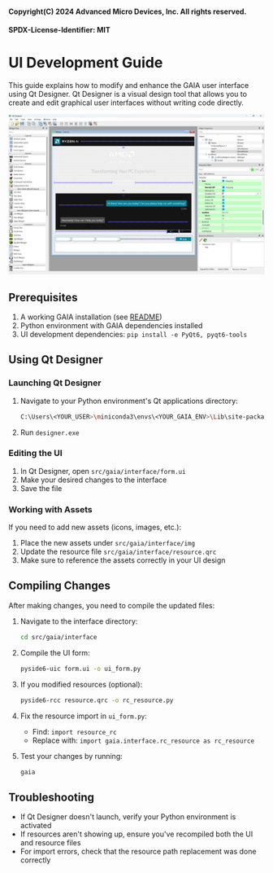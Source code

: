 #### Copyright(C) 2024 Advanced Micro Devices, Inc. All rights reserved.
#### SPDX-License-Identifier: MIT

# UI Development Guide

This guide explains how to modify and enhance the GAIA user interface using Qt Designer. Qt Designer is a visual design tool that allows you to create and edit graphical user interfaces without writing code directly.

![Qt Designer](../data/img/qt-designer.png)

## Prerequisites

1. A working GAIA installation (see [README](README.md))
2. Python environment with GAIA dependencies installed
3. UI development dependencies: `pip install -e PyQt6, pyqt6-tools`

## Using Qt Designer

### Launching Qt Designer
1. Navigate to your Python environment's Qt applications directory:
   ```bash
   C:\Users\<YOUR_USER>\miniconda3\envs\<YOUR_GAIA_ENV>\Lib\site-packages\qt6_applications\Qt\bin
   ```
2. Run `designer.exe`

### Editing the UI
1. In Qt Designer, open `src/gaia/interface/form.ui`
2. Make your desired changes to the interface
3. Save the file

### Working with Assets
If you need to add new assets (icons, images, etc.):
1. Place the new assets under `src/gaia/interface/img`
2. Update the resource file `src/gaia/interface/resource.qrc`
3. Make sure to reference the assets correctly in your UI design

## Compiling Changes

After making changes, you need to compile the updated files:

1. Navigate to the interface directory:
   ```bash
   cd src/gaia/interface
   ```

2. Compile the UI form:
   ```bash
   pyside6-uic form.ui -o ui_form.py
   ```

3. If you modified resources (optional):
   ```bash
   pyside6-rcc resource.qrc -o rc_resource.py
   ```

4. Fix the resource import in `ui_form.py`:
   - Find: `import resource_rc`
   - Replace with: `import gaia.interface.rc_resource as rc_resource`

5. Test your changes by running:
   ```bash
   gaia
   ```

## Troubleshooting

- If Qt Designer doesn't launch, verify your Python environment is activated
- If resources aren't showing up, ensure you've recompiled both the UI and resource files
- For import errors, check that the resource path replacement was done correctly
